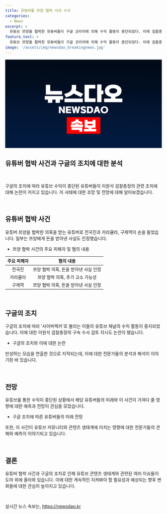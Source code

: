 ```yaml
---
title: 유튜버들 쯔양 협박 사과 수사
categories:
  - News
excerpt: >
  유튜브 쯔양을 협박한 유튜버들이 구글 코리아에 의해 수익 활동이 중단되었다. 이에 검찰총장은 구속 수사를 검토 중이며, 유튜버들은 쯔양에게 사과하고 일부는 돈을 받았다고 시인했다. 이들의 반성을 지적하는 목소리도 나오고 있으며, 쯔양 측은 다른 유튜버에 대해 추가 고소 가능성을 언급하고 있다.
feature_text: >
  유튜브 쯔양을 협박한 유튜버들이 구글 코리아에 의해 수익 활동이 중단되었다. 이에 검찰총장은 구속 수사를 검토 중이며, 유튜버들은 쯔양에게 사과하고 일부는 돈을 받았다고 시인했다. 이들의 반성을 지적하는 목소리도 나오고 있으며, 쯔양 측은 다른 유튜버에 대해 추가 고소 가능성을 언급하고 있다.
image: '/assets/img/newsdao_breakingnews.jpg'
---
```


<p><img src="/assets/img/newsdao_breakingnews.jpg" alt="flaretime 속보" /></p>

<h2>유튜버 협박 사건과 구글의 조치에 대한 분석</h2>

<p data-ke-size="size16">&nbsp;</p>

<p>구글의 조치에 따라 유튜브 수익이 중단된 유튜버들이 이원석 검찰총장의 관련 조치에 대해 논란이 커지고 있습니다. 이 사태에 대한 조망 및 전망에 대해 알아보겠습니다.</p>

<p data-ke-size="size16">&nbsp;</p>

<h2 data-ke-size="size26">유튜버 협박 사건</h2>

<p data-ke-size="size16">유튜버 쯔양을 협박한 의혹을 받는 유튜버로 전국진과 카라큘라, 구제역이 손을 들었습니다. 일부는 쯔양에게 돈을 받아낸 사실도 인정했습니다.</p>

<ul>
<li>쯔양 협박 사건의 주요 피해자 및 혐의 내용</li>
</ul>

<table>
<thead>
<tr>
<th style="text-align: center;">주요 피해자</th>
<th style="text-align: center;">혐의 내용</th>
</tr>
</thead>
<tbody>
<tr>
<td style="text-align: center;">전국진</td>
<td style="text-align: center;">쯔양 협박 의혹, 돈을 받아낸 사실 인정</td>
</tr>
<tr>
<td style="text-align: center;">카라큘라</td>
<td style="text-align: center;">쯔양 협박 의혹, 추가 고소 가능성</td>
</tr>
<tr>
<td style="text-align: center;">구제역</td>
<td style="text-align: center;">쯔양 협박 의혹, 돈을 받아낸 사실 인정</td>
</tr>
</tbody>
</table>

<p data-ke-size="size16">&nbsp;</p>

<h2 data-ke-size="size26">구글의 조치</h2>

<p data-ke-size="size16">구글의 조치에 따라 '사이버렉카'로 불리는 이들의 유튜브 채널의 수익 활동이 중지되었습니다. 이에 대한 이원석 검찰총장의 구속 수사 검토 지시도 논란이 됐습니다.</p>

<ul>
<li>구글의 조치와 이에 대한 논란</li>
</ul>

<p data-ke-size="size16">반성하는 모습을 연출한 것으로 지적되는데, 이에 대한 전문가들의 분석과 해석이 이야기된 바 있습니다.</p>

<p data-ke-size="size16">&nbsp;</p>

<h2 data-ke-size="size26">전망</h2>

<p data-ke-size="size16">유튜브를 통한 수익이 중단된 상황에서 해당 유튜버들의 미래와 이 사건이 가져다 줄 영향에 대한 예측과 전망이 관심을 모았습니다.</p>

<ul>
<li>구글 조치에 따른 유튜버들의 미래 전망</li>
</ul>

<p data-ke-size="size16">또한, 이 사건이 유튜브 커뮤니티와 콘텐츠 생태계에 미치는 영향에 대한 전문가들의 견해와 예측이 이야기되고 있습니다.</p>

<p data-ke-size="size16">&nbsp;</p>

<h2 data-ke-size="size26">결론</h2>

<p data-ke-size="size16">유튜버 협박 사건과 구글의 조치로 인해 유튜브 콘텐츠 생태계와 관련된 여러 이슈들이 도마 위에 올라와 있습니다. 이에 대한 계속적인 지켜봐야 할 필요성과 예상되는 향후 변화들에 대한 관심이 높아지고 있습니다.</p>

<p data-ke-size="size16">&nbsp;</p>
실시간 뉴스 속보는, <a href="https://newsdao.kr" rel="dofollow">https://newsdao.kr</a>


